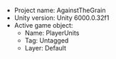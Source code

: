 <!-- UNITY CODE ASSIST INSTRUCTIONS START -->
- Project name: AgainstTheGrain
- Unity version: Unity 6000.0.32f1
- Active game object:
  - Name: PlayerUnits
  - Tag: Untagged
  - Layer: Default
<!-- UNITY CODE ASSIST INSTRUCTIONS END -->